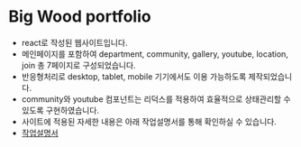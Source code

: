 # Big Wood portfolio

- react로 작성된 웹사이트입니다.
- 메인페이지를 포함하여 department, community, gallery, youtube, location, join 총 7페이지로 구성되었습니다.
- 반응형처리로 desktop, tablet, mobile 기기에서도 이용 가능하도록 제작되었습니다.
- community와 youtube 컴포넌트는 리덕스를 적용하여 효율적으로 상태관리할 수 있도록 구현하였습니다.
- 사이트에 적용된 자세한 내용은 아래 작업설명서를 통해 확인하실 수 있습니다.
- [ 작업설명서 ](https://www.figma.com/file/X1RL5IFavt88KrRLTesUvK/%ED%8F%AC%ED%8A%B8%ED%8F%B4%EB%A6%AC%EC%98%A41-%EC%9E%91%EC%97%85%EC%84%A4%EB%AA%85%EC%84%9C?node-id=0%3A1)
